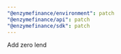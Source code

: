 ```yaml
---
"@enzymefinance/environment": patch
"@enzymefinance/api": patch
"@enzymefinance/sdk": patch
---
```


Add zero lend
